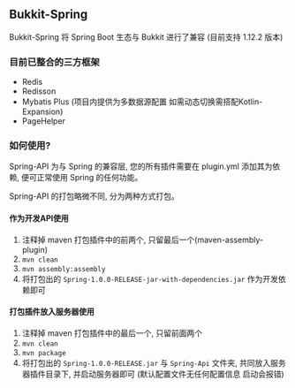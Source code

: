 ## Bukkit-Spring

Bukkit-Spring 将 Spring Boot 生态与 Bukkit 进行了兼容 (目前支持 1.12.2 版本)

### 目前已整合的三方框架
 - Redis
 - Redisson
 - Mybatis Plus (项目内提供为多数据源配置 如需动态切换需搭配Kotlin-Expansion)
 - PageHelper

### 如何使用?
Spring-API 为与 Spring 的兼容层, 您的所有插件需要在 plugin.yml 添加其为依赖, 便可正常使用 Spring 的任何功能。

Spring-API 的打包略微不同, 分为两种方式打包。

#### 作为开发API使用
1. 注释掉 maven 打包插件中的前两个, 只留最后一个(maven-assembly-plugin)
2. `mvn clean`
3. `mvn assembly:assembly`
4. 将打包出的 `Spring-1.0.0-RELEASE-jar-with-dependencies.jar` 作为开发依赖即可

#### 打包插件放入服务器使用
1. 注释掉 maven 打包插件中的最后一个, 只留前面两个
2. `mvn clean`
3. `mvn package`
4. 将打包出的 `Spring-1.0.0-RELEASE.jar` 与 `Spring-Api` 文件夹, 共同放入服务器插件目录下, 并启动服务器即可 (默认配置文件无任何配置信息 启动会报错)
